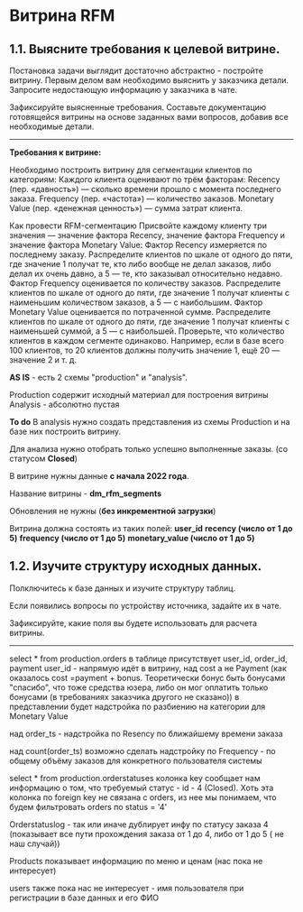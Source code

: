# Витрина RFM




## 1.1. Выясните требования к целевой витрине.

Постановка задачи выглядит достаточно абстрактно - постройте витрину. Первым делом вам необходимо выяснить у заказчика детали. Запросите недостающую информацию у заказчика в чате.

Зафиксируйте выясненные требования. Составьте документацию готовящейся витрины на основе заданных вами вопросов, добавив все необходимые детали.

-----------
**Требования к витрине:**

Необходимо построить витрину для сегментации клиентов по категориям:
Каждого клиента оценивают по трём факторам:
Recency (пер. «давность») — сколько времени прошло с момента последнего заказа.
Frequency (пер. «частота») — количество заказов.
Monetary Value (пер. «денежная ценность») — сумма затрат клиента.

Как провести RFM-сегментацию
Присвойте каждому клиенту три значения — значение фактора Recency, значение фактора Frequency и значение фактора Monetary Value:
Фактор Recency измеряется по последнему заказу. Распределите клиентов по шкале от одного до пяти, где значение 1 получат те, кто либо вообще не делал заказов, либо делал их очень давно, а 5 — те, кто заказывал относительно недавно.
Фактор Frequency оценивается по количеству заказов. Распределите клиентов по шкале от одного до пяти, где значение 1 получат клиенты с наименьшим количеством заказов, а 5 — с наибольшим.
Фактор Monetary Value оценивается по потраченной сумме. Распределите клиентов по шкале от одного до пяти, где значение 1 получат клиенты с наименьшей суммой, а 5 — с наибольшей.
Проверьте, что количество клиентов в каждом сегменте одинаково. Например, если в базе всего 100 клиентов, то 20 клиентов должны получить значение 1, ещё 20 — значение 2 и т. д.



**AS IS** - есть 2 схемы "production" и "analysis". 

Production содержит исходный материал для построения витрины
Analysis - абсолютно пустая 

**To do**
В analysis нужно создать представления из схемы Production и на базе них построить витрину. 

Для анализа нужно отобрать только успешно выполненные заказы. (со статусом **Closed**)

В витрине нужны данные **с начала 2022 года**.

Название витрины - **dm_rfm_segments**

Обновления не нужны (**без инкрементной загрузки**)

Витрина должна состоять из таких полей:
**user_id**
**recency (число от 1 до 5)**
**frequency (число от 1 до 5)**
**monetary_value (число от 1 до 5)**




## 1.2. Изучите структуру исходных данных.

Полключитесь к базе данных и изучите структуру таблиц.

Если появились вопросы по устройству источника, задайте их в чате.

Зафиксируйте, какие поля вы будете использовать для расчета витрины.

-----------

select * from production.orders
в таблице присутствует user_id, order_id, payment
user_id - напрямую идёт в витрину,
над cost а не Payment (как оказалось cost =payment + bonus. Теоретически бонус быть бонусами "спасибо", что тоже средства юзера, либо он мог оплатить только бонусами
(в требованиях заказчика другого не сказано)) 
в представлении будет надстройка по разбиению на категории для Monetary Value

над order_ts - надстройка по Resency по ближайшему времени заказа

над count(order_ts) возможно сделать надстройку по Frequency - по общему объёму заказов для конкретного пользователя системы

select * from production.orderstatuses
колонка key сообщает нам информацию о том, что требуемый статус - id - 4 (Closed). Хоть эта колонка по foreign key не связана с orders, из нее мы понимаем, что будем фильтровать orders по status = '4'

Orderstatuslog - так или иначе дублирует инфу по статусу заказа 4 (показывает все пути прохождения заказа от 1 до 4, либо от 1 до 5 ( не наш случай))

Products показывает информацию по меню и ценам (нас пока не интересует)

users также пока нас не интересует - имя пользователя при регистрации в базе данных и его ФИО